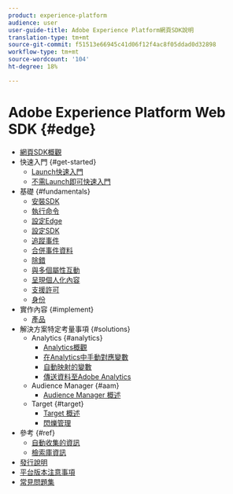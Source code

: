 ```yaml
---
product: experience-platform
audience: user
user-guide-title: Adobe Experience Platform網頁SDK說明
translation-type: tm+mt
source-git-commit: f51513e66945c41d06f12f4ac8f05ddad0d32898
workflow-type: tm+mt
source-wordcount: '104'
ht-degree: 18%

---
```



# Adobe Experience Platform Web SDK {#edge}

* [網頁SDK概觀](home.md)
* 快速入門 {#get-started}
   * [Launch快速入門](getting-started/quick-start-with-launch.md)
   * [不需Launch即可快速入門](getting-started/quick-start-without-launch.md)
* 基礎 {#fundamentals}
   * [安裝SDK](fundamentals/installing-the-sdk.md)
   * [執行命令](fundamentals/executing-commands.md)
   * [設定Edge](fundamentals/edge-configuration.md)
   * [設定SDK](fundamentals/configuring-the-sdk.md)
   * [追蹤事件](fundamentals/tracking-events.md)
   * [合併事件資料](fundamentals/merging-event-data.md)
   * [除錯](fundamentals/debugging.md)
   * [與多個屬性互動](fundamentals/interacting-with-multiple-properties.md)
   * [呈現個人化內容](fundamentals/rendering-personalization-content.md)
   * [支援許可](fundamentals/supporting-consent.md)
   * [身份](fundamentals/identity.md)
* 實作內容 {#implement}
   * [產品](what-to-implement/commerce.md)
* 解決方案特定考量事項 {#solutions}
   * Analytics {#analytics}
      * [Analytics概觀](solution-specific/analytics/analytics-overview.md)
      * [在Analytics中手動對應變數](solution-specific/analytics/manually-mapping-variables.md)
      * [自動映射的變數](solution-specific/analytics/automatically-mapped-vars.md)
      * [傳送資料至Adobe Analytics](solution-specific/analytics/link-tracking.md)
   * Audience Manager {#aam}
      * [Audience Manager 概述](solution-specific/audience-manager/audience-manager-overview.md)
   * Target {#target}
      * [Target 概述](solution-specific/target/target-overview.md)
      * [閃爍管理](solution-specific/target/flicker-management.md)
* 參考 {#ref}
   * [自動收集的資訊](reference/automatic-information.md)
   * [檢索庫資訊](reference/retrieving-library-information.md)
* [發行說明](release-notes.md)
* [平台版本注意事項](https://www.adobe.com/go/platform-release-notes-en)
* [常見問題集](getting-started/web-sdk-faq.md)